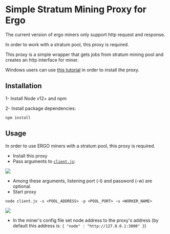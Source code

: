 # Simple Stratum Mining Proxy for Ergo

The current version of ergo miners only support http request and response.

In order to work with a stratum pool, this proxy is required.

This proxy is a simple wrapper that gets jobs from stratum mining pool
and creates an http interface for miner.

Windows users can use [this tutorial](https://adanorthpool.medium.com/ergostratumproxy-on-windows-wsl-for-mining-ergo-cryptocyrrency-to-a-mining-pool-2b42814cc474) in order to install the proxy.

## Installation

1- Install Node v12+ and npm

2- Install package dependencies:

```
npm install
```
## Usage

In order to use ERGO miners with a stratum pool, this proxy is required.
- Install this proxy
- Pass arguments to [`client.js`](https://github.com/mhssamadani/ErgoStratumProxy/blob/main/client.js):

![](https://raw.githubusercontent.com/mhssamadani/ErgoStratumProxy/main/img/arguments.png)

  - Among these arguments, listening port (-l) and password (-w) are optional.
- Start proxy
```
node client.js -s <POOL_ADDRESS> -p <POOL_PORT> -u <WORKER_NAME>
```

![](https://raw.githubusercontent.com/mhssamadani/ErgoStratumProxy/main/img/start.png)

- In the miner's config file set node address to the proxy's address
 (by default this address is: ```{ "node" : "http://127.0.0.1:3000" }```)
